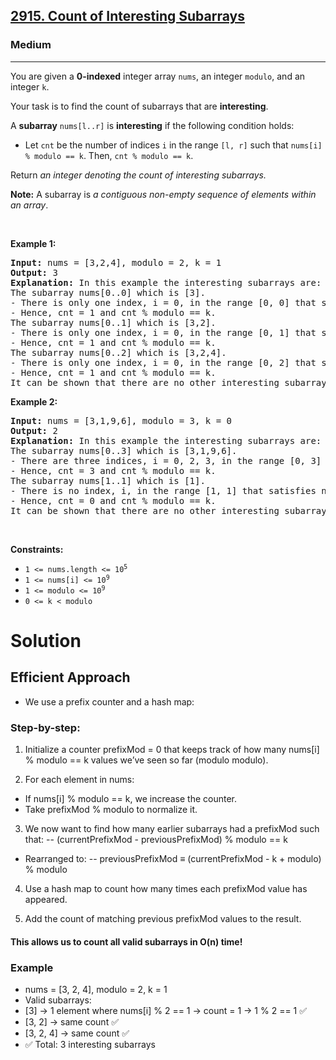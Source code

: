 <h2><a href="https://leetcode.com/problems/count-of-interesting-subarrays">2915. Count of Interesting Subarrays</a></h2><h3>Medium</h3><hr><p>You are given a <strong>0-indexed</strong> integer array <code>nums</code>, an integer <code>modulo</code>, and an integer <code>k</code>.</p>

<p>Your task is to find the count of subarrays that are <strong>interesting</strong>.</p>

<p>A <strong>subarray</strong> <code>nums[l..r]</code> is <strong>interesting</strong> if the following condition holds:</p>

<ul>
	<li>Let <code>cnt</code> be the number of indices <code>i</code> in the range <code>[l, r]</code> such that <code>nums[i] % modulo == k</code>. Then, <code>cnt % modulo == k</code>.</li>
</ul>

<p>Return <em>an integer denoting the count of interesting subarrays. </em></p>

<p><span><strong>Note:</strong> A subarray is <em>a contiguous non-empty sequence of elements within an array</em>.</span></p>

<p>&nbsp;</p>
<p><strong class="example">Example 1:</strong></p>

<pre>
<strong>Input:</strong> nums = [3,2,4], modulo = 2, k = 1
<strong>Output:</strong> 3
<strong>Explanation:</strong> In this example the interesting subarrays are: 
The subarray nums[0..0] which is [3]. 
- There is only one index, i = 0, in the range [0, 0] that satisfies nums[i] % modulo == k. 
- Hence, cnt = 1 and cnt % modulo == k.  
The subarray nums[0..1] which is [3,2].
- There is only one index, i = 0, in the range [0, 1] that satisfies nums[i] % modulo == k.  
- Hence, cnt = 1 and cnt % modulo == k.
The subarray nums[0..2] which is [3,2,4]. 
- There is only one index, i = 0, in the range [0, 2] that satisfies nums[i] % modulo == k. 
- Hence, cnt = 1 and cnt % modulo == k. 
It can be shown that there are no other interesting subarrays. So, the answer is 3.</pre>

<p><strong class="example">Example 2:</strong></p>

<pre>
<strong>Input:</strong> nums = [3,1,9,6], modulo = 3, k = 0
<strong>Output:</strong> 2
<strong>Explanation: </strong>In this example the interesting subarrays are: 
The subarray nums[0..3] which is [3,1,9,6]. 
- There are three indices, i = 0, 2, 3, in the range [0, 3] that satisfy nums[i] % modulo == k. 
- Hence, cnt = 3 and cnt % modulo == k. 
The subarray nums[1..1] which is [1]. 
- There is no index, i, in the range [1, 1] that satisfies nums[i] % modulo == k. 
- Hence, cnt = 0 and cnt % modulo == k. 
It can be shown that there are no other interesting subarrays. So, the answer is 2.</pre>

<p>&nbsp;</p>
<p><strong>Constraints:</strong></p>

<ul>
	<li><code>1 &lt;= nums.length &lt;= 10<sup>5 </sup></code></li>
	<li><code>1 &lt;= nums[i] &lt;= 10<sup>9</sup></code></li>
	<li><code>1 &lt;= modulo &lt;= 10<sup>9</sup></code></li>
	<li><code>0 &lt;= k &lt; modulo</code></li>
</ul>

# Solution

## Efficient Approach
- We use a prefix counter and a hash map:

### Step-by-step:
1. Initialize a counter prefixMod = 0 that keeps track of how many nums[i] % modulo == k values we’ve seen so far (modulo modulo).

2. For each element in nums:
- If nums[i] % modulo == k, we increase the counter.
- Take prefixMod % modulo to normalize it.

3. We now want to find how many earlier subarrays had a prefixMod such that:
-- (currentPrefixMod - previousPrefixMod) % modulo == k
- Rearranged to:
-- previousPrefixMod ≡ (currentPrefixMod - k + modulo) % modulo

4. Use a hash map to count how many times each prefixMod value has appeared.

5. Add the count of matching previous prefixMod values to the result.

#### This allows us to count all valid subarrays in O(n) time!

### Example

- nums = [3, 2, 4], modulo = 2, k = 1
- Valid subarrays:
- [3] → 1 element where nums[i] % 2 == 1 → count = 1 → 1 % 2 == 1 ✅
- [3, 2] → same count ✅
- [3, 2, 4] → same count ✅
- ✅ Total: 3 interesting subarrays

